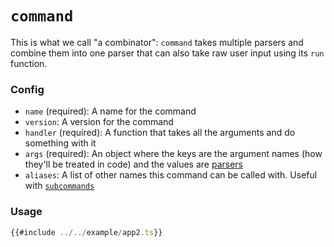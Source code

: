 # `command`

This is what we call "a combinator": `command` takes multiple parsers and combine them into one parser that can also take raw user input using its `run` function.

### Config

- `name` (required): A name for the command
- `version`: A version for the command
- `handler` (required): A function that takes all the arguments and do something with it
- `args` (required): An object where the keys are the argument names (how they'll be treated in code) and the values are [parsers](../parsers.md)
- `aliases`: A list of other names this command can be called with. Useful with [`subcommands`](./subcommands.md)

### Usage

```ts
{{#include ../../example/app2.ts}}
```
